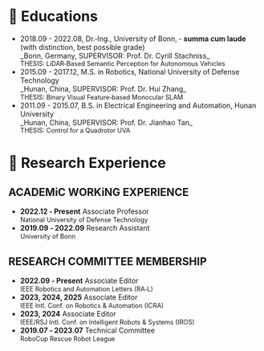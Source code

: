 <span id="educations"></span>

# 📖 Educations
- <p style="margin: 0; line-height: 1.2;">
  2018.09 - 2022.08, Dr.‑Ing., University of Bonn,  ‑ <strong>summa cum laude</strong> (with distinction, best possible grade)<br>
  _Bonn, Germany, SUPERVISOR: Prof. Dr. Cyrill Stachniss_<br>
  <span style="font-size: 90%;">THESIS: LiDAR‑Based Semantic Perception for Autonomous Vehicles</span>
  </p>
- <p style="margin: 0; line-height: 1.2;">
  2015.09 - 2017.12, M.S. in Robotics, National University of Defense Technology<br>
  _Hunan, China, SUPERVISOR: Prof. Dr. Hui Zhang_<br>
  <span style="font-size: 90%;">THESIS: Binary Visual Feature‑based Monocular SLAM</span>
  </p>
- <p style="margin: 0; line-height: 1.2;">
  2011.09 - 2015.07, B.S. in Electrical Engineering and Automation, Hunan University<br>
  _Hunan, China, SUPERVISOR: Prof. Dr. Jianhao Tan_<br>
  <span style="font-size: 90%;">THESIS: Control for a Quadrotor UVA</span>
  </p>

<span id="experience"></span>
# 💬 Research Experience
## ACADEMiC WORKiNG EXPERIENCE
- <p style="margin: 0; line-height: 1.2;">
  <strong>2022.12 ‑ Present</strong> Associate Professor<br>
  <span style="font-size: 90%;">National University of Defense Technology </span>
  </p>
- <p style="margin: 0; line-height: 1.2;">
  <strong>2019.09 ‑ 2022.09</strong> Research Assistant<br>
  <span style="font-size: 90%;">University of Bonn </span>
  </p>
  
## RESEARCH COMMITTEE MEMBERSHIP
- <p style="margin: 0; line-height: 1.2;">
  <strong>2022.09 ‑ Present</strong> Associate Editor <br>
  <span style="font-size: 90%;">IEEE Robotics and Automation Letters (RA‑L) </span>
  </p>
- <p style="margin: 0; line-height: 1.2;">
  <strong>2023, 2024, 2025</strong> Associate Editor <br>
  <span style="font-size: 90%;">IEEE Intl. Conf. on Robotics & Automation (ICRA) </span>
  </p>
- <p style="margin: 0; line-height: 1.2;">
  <strong>2023, 2024</strong> Associate Editor <br>
  <span style="font-size: 90%;">IEEE/RSJ Intl. Conf. on Intelligent Robots & Systems (IROS) </span>
  </p>
- <p style="margin: 0; line-height: 1.2;">
  <strong>2019.07 ‑ 2023.07</strong> Technical Committee <br>
  <span style="font-size: 90%;">RoboCup Rescue Robot League </span>
  </p>


